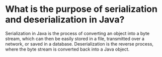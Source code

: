 # What is the purpose of serialization and deserialization in Java?
Serialization in Java is the process of converting an object into a byte stream, which can then be easily stored in a file, transmitted over a network, or saved in a database. Deserialization is the reverse process, where the byte stream is converted back into a Java object.
